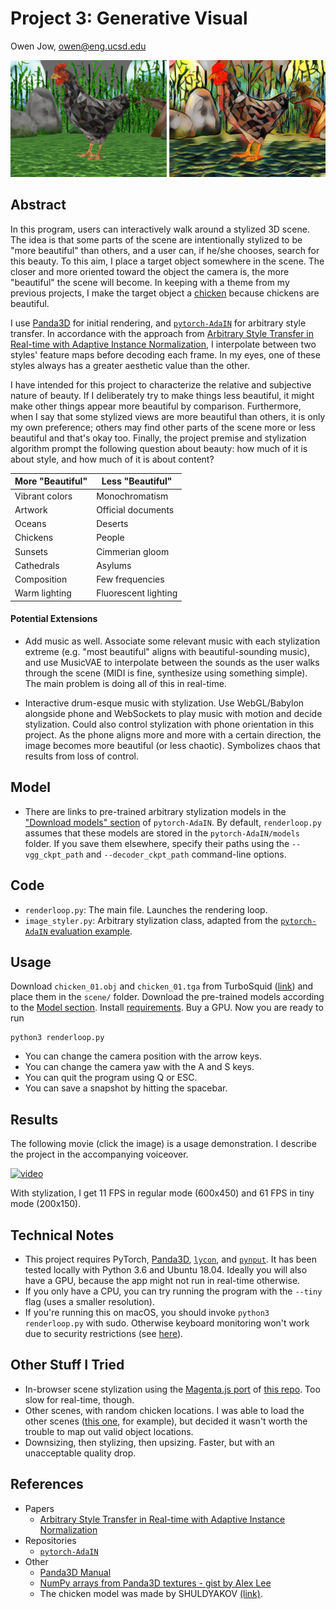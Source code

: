 # Project 3: Generative Visual

Owen Jow, owen@eng.ucsd.edu

![teaser](https://raw.githubusercontent.com/ohjay/in-pursuit-of-beauty/master/teaser.png)

## Abstract

In this program, users can interactively walk around a stylized 3D scene. The idea is that some parts of the scene are intentionally stylized to be "more beautiful" than others, and a user can, if he/she chooses, search for this beauty. To this aim, I place a target object somewhere in the scene. The closer and more oriented toward the object the camera is, the more "beautiful" the scene will become. In keeping with a theme from my previous projects, I make the target object a [chicken](https://www.turbosquid.com/3d-models/christmas-chicken-grey-art-3d-1266316) because chickens are beautiful.

I use [Panda3D](https://www.panda3d.org/) for initial rendering, and [`pytorch-AdaIN`](https://github.com/naoto0804/pytorch-AdaIN) for arbitrary style transfer. In accordance with the approach from [Arbitrary Style Transfer in Real-time with Adaptive Instance Normalization](https://arxiv.org/pdf/1703.06868.pdf), I interpolate between two styles' feature maps before decoding each frame. In my eyes, one of these styles always has a greater aesthetic value than the other.

I have intended for this project to characterize the relative and subjective nature of beauty. If I deliberately try to make things less beautiful, it might make other things appear more beautiful by comparison. Furthermore, when I say that some stylized views are more beautiful than others, it is only my own preference; others may find other parts of the scene more or less beautiful and that's okay too. Finally, the project premise and stylization algorithm prompt the following question about beauty: how much of it is about style, and how much of it is about content?

| More "Beautiful" | Less "Beautiful"     |
| ---------------- | -------------------- |
| Vibrant colors   | Monochromatism       |
| Artwork          | Official documents   |
| Oceans           | Deserts              |
| Chickens         | People               |
| Sunsets          | Cimmerian gloom      |
| Cathedrals       | Asylums              |
| Composition      | Few frequencies      |
| Warm lighting    | Fluorescent lighting |

#### Potential Extensions

- Add music as well. Associate some relevant music with each stylization extreme (e.g. "most beautiful" aligns with beautiful-sounding music), and use MusicVAE to interpolate between the sounds as the user walks through the scene (MIDI is fine, synthesize using something simple). The main problem is doing all of this in real-time.

- Interactive drum-esque music with stylization. Use WebGL/Babylon alongside phone and WebSockets to play music with motion and decide stylization. Could also control stylization with phone orientation in this project. As the phone aligns more and more with a certain direction, the image becomes more beautiful (or less chaotic). Symbolizes chaos that results from loss of control.

## Model

- There are links to pre-trained arbitrary stylization models in the ["Download models" section](https://github.com/naoto0804/pytorch-AdaIN#download-models) of `pytorch-AdaIN`. By default, `renderloop.py` assumes that these models are stored in the `pytorch-AdaIN/models` folder. If you save them elsewhere, specify their paths using the `--vgg_ckpt_path` and `--decoder_ckpt_path` command-line options.

## Code

- `renderloop.py`: The main file. Launches the rendering loop.
- `image_styler.py`: Arbitrary stylization class, adapted from the [`pytorch-AdaIN` evaluation example](https://github.com/naoto0804/pytorch-AdaIN/blob/master/test.py).

## Usage

Download `chicken_01.obj` and `chicken_01.tga` from TurboSquid ([link](https://www.turbosquid.com/3d-models/christmas-chicken-grey-art-3d-1266316)) and place them in the `scene/` folder. Download the pre-trained models according to the [Model section](https://github.com/ohjay/in-pursuit-of-beauty#model). Install [requirements](https://github.com/ohjay/in-pursuit-of-beauty/blob/master/requirements.txt). Buy a GPU. Now you are ready to run

```
python3 renderloop.py
```

- You can change the camera position with the arrow keys.
- You can change the camera yaw with the A and S keys.
- You can quit the program using Q or ESC.
- You can save a snapshot by hitting the spacebar.

## Results

The following movie (click the image) is a usage demonstration. I describe the project in the accompanying voiceover.

[![video](https://i.imgur.com/strVX4D.png)](https://youtu.be/6i85Kdb4tQ0)

With stylization, I get 11 FPS in regular mode (600x450) and 61 FPS in tiny mode (200x150).

## Technical Notes

- This project requires PyTorch, [Panda3D](https://www.panda3d.org/), [`lycon`](https://github.com/ethereon/lycon), and [`pynput`](https://pypi.org/project/pynput/). It has been tested locally with Python 3.6 and Ubuntu 18.04. Ideally you will also have a GPU, because the app might not run in real-time otherwise.
- If you only have a CPU, you can try running the program with the `--tiny` flag (uses a smaller resolution).
- If you're running this on macOS, you should invoke `python3 renderloop.py` with sudo. Otherwise keyboard monitoring won't work due to security restrictions (see [here](https://pynput.readthedocs.io/en/latest/limitations.html#mac-osx)).

## Other Stuff I Tried

- In-browser scene stylization using the [Magenta.js port](https://github.com/tensorflow/magenta-js/tree/master/image) of [this repo](https://github.com/reiinakano/arbitrary-image-stylization-tfjs). Too slow for real-time, though.
- Other scenes, with random chicken locations. I was able to load the other scenes ([this one](https://www.turbosquid.com/3d-models/free-abandoned-bar-1-3d-model/1098424), for example), but decided it wasn't worth the trouble to map out valid object locations.
- Downsizing, then stylizing, then upsizing. Faster, but with an unacceptable quality drop.

## References

- Papers
  - [Arbitrary Style Transfer in Real-time with Adaptive Instance Normalization](https://arxiv.org/pdf/1703.06868.pdf)
- Repositories
  - [`pytorch-AdaIN`](https://github.com/naoto0804/pytorch-AdaIN)
- Other
  - [Panda3D Manual](https://www.panda3d.org/manual/)
  - [NumPy arrays from Panda3D textures - gist by Alex Lee](https://gist.github.com/alexlee-gk/b28fb962c9b2da586d1591bac8888f1f)
  - The chicken model was made by SHULDYAKOV [(link)](https://www.turbosquid.com/3d-models/christmas-chicken-grey-art-3d-1266316).
